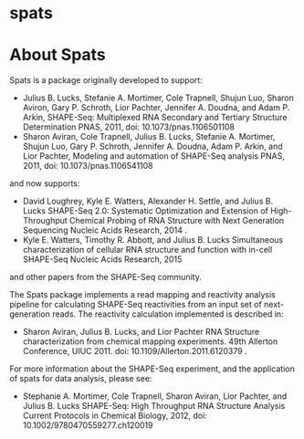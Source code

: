 # spats
About Spats
===========

Spats is a package originally developed to support: 

- Julius B. Lucks, Stefanie A. Mortimer, Cole Trapnell, Shujun Luo, 
	Sharon Aviron, Gary P. Schroth, Lior Pachter, Jennifer A. Doudna, and Adam P. Arkin, 
	SHAPE-Seq: Multiplexed RNA Secondary and Tertiary Structure Determination 
        PNAS, 2011, doi: 10.1073/pnas.1106501108
- Sharon Aviran, Cole Trapnell, Julius B. Lucks, Stefanie A. Mortimer, Shujun Luo,
	Gary P. Schroth, Jennifer A. Doudna, Adam P. Arkin, and Lior Pachter, 
	Modeling and automation of SHAPE-Seq analysis 
        PNAS, 2011, doi: 10.1073/pnas.1106541108

and now supports:

- David Loughrey, Kyle E. Watters, Alexander H. Settle, and Julius B. Lucks
  SHAPE-Seq 2.0: Systematic Optimization and Extension of High-Throughput
  Chemical Probing of RNA Structure with Next Generation Sequencing
      Nucleic Acids Research, 2014 .
- Kyle E. Watters, Timothy R. Abbott, and Julius B. Lucks
  Simultaneous characterization of cellular RNA structure and function
  with in-cell SHAPE-Seq
	  Nucleic Acids Research, 2015

and other papers from the SHAPE-Seq community.

The Spats package implements a read mapping and reactivity analysis pipeline for calculating
SHAPE-Seq reactivities from an input set of next-generation reads. The reactivity calculation
implemented is described in:

- Sharon Aviran, Julius B. Lucks, and Lior Pachter
  RNA Structure characterization from chemical mapping experiments.
  49th Allerton Conference, UIUC 2011. doi: 10.1109/Allerton.2011.6120379 .


For more information about the SHAPE-Seq experiment, and the application of spats for data analysis,
please see:

- Stephanie A. Mortimer, Cole Trapnell, Sharon Aviran, Lior Pachter, and Julius B. Lucks
  SHAPE-Seq: High Throughput RNA Structure Analysis
      Current Protocols in Chemical Biology, 2012, doi: 10.1002/9780470559277.ch120019
